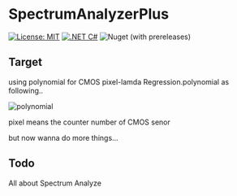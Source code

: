 # SpectrumAnalyzerPlus

[![License: MIT](https://img.shields.io/badge/License-MIT-yellow.svg)](https://opensource.org/licenses/MIT)
[![.NET C#](https://img.shields.io/badge/.NET-C%23-blue)](https://docs.microsoft.com/en-us/dotnet/csharp/)
![Nuget (with prereleases)](https://img.shields.io/nuget/vpre/SpectrumAnalyzerPlus)

## Target
using  polynomial for CMOS pixel-lamda Regression.polynomial as following..


![polynomial](https://latex.codecogs.com/svg.image?\lambda&space;_{pix_{i}}=a_{0}&plus;a_{1}*pix_{i}&plus;a_{2}*(pix_{i})^{2}&plus;a_{3}*(pix_{i})^{3}&plus;...)


pixel means the counter number of CMOS senor

but now wanna do more things...

## Todo 
All about  Spectrum Analyze
